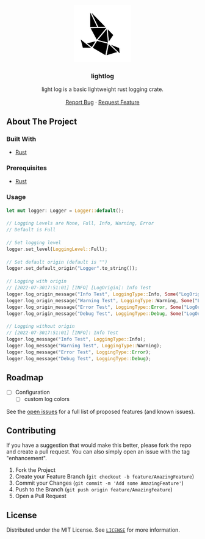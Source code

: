 <div align="center">
  <a href="https://github.com/WeirdPtr/lightlog/">
    <img src="img/logo.png" alt="Logo" width="150" height="150">
  </a>
</div>

<div id="top"></div>
<div align="center">
<h3 align="center">lightlog</h3>

  <p align="center">
    light log is a basic lightweight rust logging crate. 
    <br />
    <br />
    <a href="https://github.com/WeirdPtr/lightlog/issues">Report Bug</a>
    ·
    <a href="https://github.com/WeirdPtr/lightlog/issues">Request Feature</a>
  </p>
</div>

## About The Project

### Built With

- [Rust](https://www.rust-lang.org/)

### Prerequisites

- [Rust](https://www.rust-lang.org/tools/install)

### Usage

```rust
let mut logger: Logger = Logger::default();

// Logging Levels are None, Full, Info, Warning, Error
// Default is Full

// Set logging level
logger.set_level(LoggingLevel::Full);

// Set default origin (default is "")
logger.set_default_origin("Logger".to_string());

// Logging with origin
// [2022-07-3017:51:01] [INFO] [LogOrigin]: Info Test
logger.log_origin_message("Info Test", LoggingType::Info, Some("LogOrigin"));
logger.log_origin_message("Warning Test", LoggingType::Warning, Some("LogOrigin"));
logger.log_origin_message("Error Test", LoggingType::Error, Some("LogOrigin"));
logger.log_origin_message("Debug Test", LoggingType::Debug, Some("LogOrigin"));

// Logging without origin
// [2022-07-3017:51:01] [INFO]: Info Test
logger.log_message("Info Test", LoggingType::Info);
logger.log_message("Warning Test", LoggingType::Warning);
logger.log_message("Error Test", LoggingType::Error);
logger.log_message("Debug Test", LoggingType::Debug);
```

## Roadmap

- [ ] Configuration
  - [ ] custom log colors

See the [open issues](https://github.com/WeirdPtr/lightlog/issues) for a full list of proposed features (and known issues).

## Contributing

If you have a suggestion that would make this better, please fork the repo and create a pull request. You can also simply open an issue with the tag "enhancement".

1. Fork the Project
2. Create your Feature Branch (`git checkout -b feature/AmazingFeature`)
3. Commit your Changes (`git commit -m 'Add some AmazingFeature'`)
4. Push to the Branch (`git push origin feature/AmazingFeature`)
5. Open a Pull Request

## License

Distributed under the MIT License. See [`LICENSE`](https://github.com/WeirdPtr/lightlog/blob/master/LICENSE) for more information.
